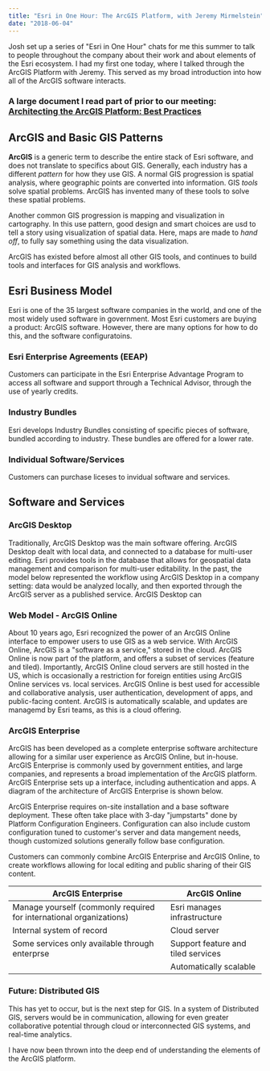 ```yaml
---
title: "Esri in One Hour: The ArcGIS Platform, with Jeremy Mirmelstein" 
date: "2018-06-04"
---
```

Josh set up a series of "Esri in One Hour" chats for me this summer to talk to people throughout the company about their work and about elements of the Esri ecosystem. I had my first one today, where I talked through the ArcGIS Platform with Jeremy. This served as my broad introduction into how all of the ArcGIS software interacts.

### A large document I read part of prior to our meeting: [Architecting the ArcGIS Platform: Best Practices](https://assets.esri.com/content/dam/esrisites/media/pdf/architecting-the-arcgis-platform.pdf)

## ArcGIS and Basic GIS Patterns
**ArcGIS** is a generic term to describe the entire stack of Esri software, and does not translate to specifics about GIS. Generally, each industry has a different *pattern* for how they use GIS. A normal GIS progression is spatial analysis, where geographic points are converted into information. GIS *tools* solve spatial problems. ArcGIS has invented many of these tools to solve these spatial problems.

Another common GIS progression is mapping and visualization in cartography. In this use pattern, good design and smart choices are usd to tell a story using visualization of spatial data. Here, maps are made to *hand off*, to fully say something using the data visualization.

ArcGIS has existed before almost all other GIS tools, and continues to build tools and interfaces for GIS analysis and workflows.

## Esri Business Model
Esri is one of the 35 largest software companies in the world, and one of the most widely used software in government. Most Esri customers are buying a product: ArcGIS software. However, there are many options for how to do this, and the software configuratoins.

### Esri Enterprise Agreements (EEAP)
Customers can participate in the Esri Enterprise Advantage Program to access all software and support through a Technical Advisor, through the use of yearly credits.

### Industry Bundles
Esri develops Industry Bundles consisting of specific pieces of software, bundled according to industry. These bundles are offered for a lower rate.

### Individual Software/Services
Customers can purchase liceses to invidual software and services.

## Software and Services
### ArcGIS Desktop
Traditionally, ArcGIS Desktop was the main software offering. ArcGIS Desktop dealt with local data, and connected to a database for multi-user editing. Esri provides tools in the database that allows for geospatial data management and comparison for multi-user editability. In the past, the model below represented the workflow using ArcGIS Desktop in a company setting: data would be analyzed locally, and then exported through the ArcGIS server as a published service. ArcGIS Desktop can

### Web Model - ArcGIS Online
About 10 years ago, Esri recognized the power of an ArcGIS Online interface to empower users to use GIS as a web service. With ArcGIS Online, ArcGIS is a "software as a service," stored in the cloud. ArcGIS Online is now part of the platform, and offers a subset of services (feature and tiled). Importantly, ArcGIS Online cloud servers are still hosted in the US, which is occasionally a restriction for foreign entities using ArcGIS Online services vs. local services. ArcGIS Online is best used for accessible and collaborative analysis, user authentication, development of apps, and public-facing content. ArcGIS is automatically scalable, and updates are managemd by Esri teams, as this is a cloud offering.

### ArcGIS Enterprise
ArcGIS has been developed as a complete enterprise software architecture allowing for a similar user experience as ArcGIS Online, but in-house. ArcGIS Enterprise is commonly used by government entities, and large companies, and represents a broad implementation of the ArcGIS platform. ArcGIS Enterprise sets up a interface, including authentication and apps. A diagram of the architecture of ArcGIS Enterprise is shown below.

ArcGIS Enterprise requires on-site installation and a base software deployment. These often take place with 3-day "jumpstarts" done by Platform Configuration Engineers. Configuration can also include custom configuration tuned to customer's server and data mangement needs, though customized solutions generally follow base configuration.

Customers can commonly combine ArcGIS Enterprise and ArcGIS Online, to create workflows allowing for local editing and public sharing of their GIS content.

| ArcGIS Enterprise | ArcGIS Online |
|-------------------|---------------|
| Manage yourself (commonly required for international organizations) | Esri manages infrastructure |
| Internal system of record | Cloud server |
| Some services only available through enterprse | Support feature and tiled services |
| | Automatically scalable |

### Future: Distributed GIS
This has yet to occur, but is the next step for GIS. In a system of Distributed GIS, servers would be in communication, allowing for even greater collaborative potential through cloud or interconnected GIS systems, and real-time analytics. 

I have now been thrown into the deep end of understanding the elements of the ArcGIS platform.
